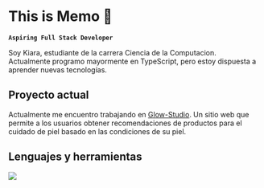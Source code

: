 # This is Memo 🐸

**`Aspiring Full Stack Developer`**

Soy Kiara, estudiante de la carrera Ciencia de la Computacion.\
Actualmente programo mayormente en TypeScript, pero estoy dispuesta a aprender nuevas tecnologías.

## Proyecto actual
Actualmente me encuentro trabajando en [Glow-Studio](https://github.com/Memolxz/glow-studio). Un sitio web que permite a los usuarios obtener recomendaciones de productos para el cuidado de piel basado en las condiciones de su piel.

## Lenguajes y herramientas
<p align="left">
  <a href="https://skillicons.dev">
    <img src="https://skillicons.dev/icons?i=cs,cpp,py,css,html,bootstrap,flask,js,ts,nodejs,express,mysql,sqlite,postgres,prisma,git,postman,bash,linux,ps&perline=10" />
  </a>
</p>
